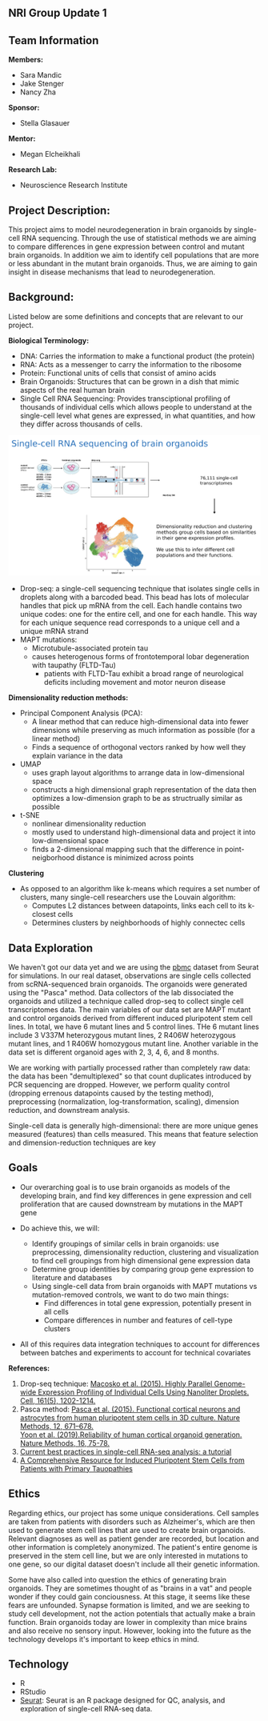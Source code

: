 ## NRI Group Update 1

## Team Information

**Members:**
- Sara Mandic
- Jake Stenger
- Nancy Zha

**Sponsor:**
- Stella Glasauer

**Mentor:**
- Megan Elcheikhali

**Research Lab:**
- Neuroscience Research Institute 

## Project Description:
This project aims to model neurodegeneration in brain organoids by single-cell RNA sequencing. Through the use of statistical methods we are aiming to compare differences in gene expression between control and mutant brain organoids. In addition we aim to identify cell populations that are more or less abundant in the mutant brain organoids. Thus, we are aiming to gain insight in disease mechanisms that lead to neurodegeneration. 

## Background: 
Listed below are some definitions and concepts that are relevant to our project. 

**Biological Terminology:**
- DNA: Carries the information to make a functional product (the protein) 
- RNA: Acts as a messenger to carry the information to the ribosome
- Protein: Functional units of cells that consist of amino acids
- Brain Organoids: Structures that can be grown in a dish that mimic aspects of the real human brain 
- Single Cell RNA Sequencing: Provides transciptional profiling of thousands of individual cells which allows people to understand at the single-cell level what genes are expressed, in what quantities, and how they differ across thousands of cells. 

![](single-cell-graphic.png)

- Drop-seq: a single-cell sequencing technique that isolates single cells in droplets along with a barcoded bead. This bead has lots of molecular handles that pick up mRNA from the cell. Each handle contains two unique codes: one for the entire cell, and one for each handle. This way for each unique sequence read corresponds to a unique cell and a unique mRNA strand 
- MAPT mutations: 
  - Microtubule-associated protein tau 
  - causes heterogenous forms of frontotemporal lobar degeneration with taupathy (FLTD-Tau)
    - patients with FLTD-Tau exhibit a broad range of neurological deficits including movement and motor neuron disease

**Dimensionality reduction methods:**
- Principal Component Analysis (PCA):
    - A linear method that can reduce high-dimensional data into fewer dimensions while preserving as much information as possible (for a linear method)
    - Finds a sequence of orthogonal vectors ranked by how well they explain variance in the data
- UMAP
  - uses graph layout algorithms to arrange data in low-dimensional space 
  - constructs a high dimensional graph representation of the data then optimizes a low-dimension graph to be as structrually similar as possible 
- t-SNE
  - nonlinear dimensionality reduction
  - mostly used to understand high-dimensional data and project it into low-dimensional space
  - finds a 2-dimensional mapping such that the difference in point-neigborhood distance is minimized across points


**Clustering**
- As opposed to an algorithm like k-means which requires a set number of clusters, many single-cell researchers use the Louvain algorithm:
    - Computes L2 distances between datapoints, links each cell to its k-closest cells
    - Determines clusters by neighborhoods of highly connectec cells



## Data Exploration
We haven't got our data yet and we are using the [pbmc](https://satijalab.org/seurat/articles/pbmc3k_tutorial.html) dataset from Seurat for simulations. In our real dataset, observations are single cells collected from scRNA-sequenced brain organoids. The organoids were generated using the "Pasca" method. Data collectors of the lab dissociated the organoids and utilized a technique called drop-seq to collect single cell transcriptomes data. 
The main variables of our data set are MAPT mutant and control organoids derived from different induced pluripotent stem cell lines. In total, we have 6 mutant lines and 5 control lines. THe 6 mutant lines include 3 V337M heterozygous mutant lines, 2 R406W heterozygous mutant lines, and 1 R406W homozygous mutant line. Another variable in the data set is different organoid ages with 2,  3, 4, 6, and 8 months.

We are working with partially processed rather than completely raw data: the data has been "demultiplexed" so that count duplicates introduced by PCR sequencing are dropped. However, we perform quality control (dropping errenous datapoints caused by the testing method), preprocessing (normalization, log-transformation, scaling), dimension reduction, and downstream analysis.

Single-cell data is generally high-dimensional: there are more unique genes measured (features) than cells measured. This means that feature selection and dimension-reduction techniques are key

## Goals

- Our overarching goal is to use brain organoids as models of the developing brain, and find key differences in gene expression and cell proliferation that are caused downstream by mutations in the MAPT gene
- Do achieve this, we will:
    - Identify groupings of similar cells in brain organoids: use preprocessing, dimensionality reduction, clustering and visualization to find cell groupings from high dimensional gene expression data
    - Determine group identities by comparing group gene expression to literature and databases
    - Using single-cell data from brain organoids with MAPT mutations vs mutation-removed controls, we want to do two main things: 
        - Find differences in total gene expression, potentially present in all cells
        - Compare differences in number and features of cell-type clusters

- All of this requires data integration techniques to account for differences between batches and experiments to account for technical covariates

**References:**
1. Drop-seq technique: [Macosko et al. (2015). Highly Parallel Genome-wide Expression Profiling of Individual Cells Using Nanoliter Droplets. Cell, 161(5), 1202-1214.](https://www.cell.com/fulltext/S0092-8674(15)00549-8)
2. Pasca method: 
[Pasca et al. (2015). Functional cortical neurons and astrocytes from human pluripotent stem cells in 3D culture. Nature Methods, 12, 671–678.](https://doi.org/10.1038/nmeth.3415) <br />
[Yoon et al. (2019).Reliability of human cortical organoid generation. Nature Methods, 16, 75-78.](https://www.nature.com/articles/s41592-018-0255-0) 
3. [Current best practices in single-cell RNA-seq analysis: a tutorial](https://www.embopress.org/doi/full/10.15252/msb.20188746)
4. [A Comprehensive Resource for Induced Pluripotent Stem Cells from Patients with Primary Tauopathies](https://pubmed.ncbi.nlm.nih.gov/31631020/)

## Ethics

Regarding ethics, our project has some unique considerations. Cell samples are taken from patients with disorders such as Alzheimer's, which are then used to generate stem cell lines that are used to create brain organoids. Relevant diagnoses as well as patient gender are recorded, but location and other information is completely anonymized. The patient's entire genome is preserved in the stem cell line, but we are only interested in mutations to one gene, so our digital dataset doesn't include all their genetic information.

Some have also called into question the ethics of generating brain organoids. They are sometimes thought of as "brains in a vat" and people wonder if they could gain conciousness. At this stage, it seems like these fears are unfounded. Synapse formation is limited, and we are seeking to study cell development, not the action potentials that actually make a brain function. Brain organoids today are lower in complexity than mice brains and also receive no sensory input. However, looking into the future as the technology develops it's important to keep ethics in mind.


## Technology
- R
- RStudio
- [Seurat](https://satijalab.org/seurat/index.html): Seurat is an R package designed for QC, analysis, and exploration of single-cell RNA-seq data. 

